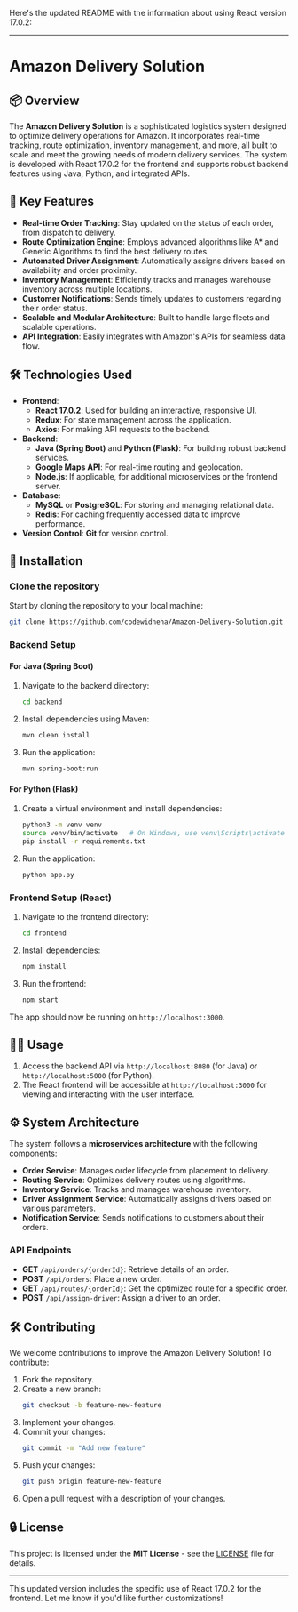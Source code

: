 Here's the updated README with the information about using React version 17.0.2:

---

# Amazon Delivery Solution

## 📦 Overview

The **Amazon Delivery Solution** is a sophisticated logistics system designed to optimize delivery operations for Amazon. It incorporates real-time tracking, route optimization, inventory management, and more, all built to scale and meet the growing needs of modern delivery services. The system is developed with React 17.0.2 for the frontend and supports robust backend features using Java, Python, and integrated APIs.

## 🚀 Key Features

- **Real-time Order Tracking**: Stay updated on the status of each order, from dispatch to delivery.
- **Route Optimization Engine**: Employs advanced algorithms like A* and Genetic Algorithms to find the best delivery routes.
- **Automated Driver Assignment**: Automatically assigns drivers based on availability and order proximity.
- **Inventory Management**: Efficiently tracks and manages warehouse inventory across multiple locations.
- **Customer Notifications**: Sends timely updates to customers regarding their order status.
- **Scalable and Modular Architecture**: Built to handle large fleets and scalable operations.
- **API Integration**: Easily integrates with Amazon's APIs for seamless data flow.

## 🛠️ Technologies Used

- **Frontend**: 
  - **React 17.0.2**: Used for building an interactive, responsive UI.
  - **Redux**: For state management across the application.
  - **Axios**: For making API requests to the backend.
- **Backend**:
  - **Java (Spring Boot)** and **Python (Flask)**: For building robust backend services.
  - **Google Maps API**: For real-time routing and geolocation.
  - **Node.js**: If applicable, for additional microservices or the frontend server.
- **Database**:
  - **MySQL** or **PostgreSQL**: For storing and managing relational data.
  - **Redis**: For caching frequently accessed data to improve performance.
- **Version Control**: **Git** for version control.

## 🔧 Installation

### Clone the repository

Start by cloning the repository to your local machine:

```bash
git clone https://github.com/codewidneha/Amazon-Delivery-Solution.git
```

### Backend Setup

#### For Java (Spring Boot)

1. Navigate to the backend directory:
   ```bash
   cd backend
   ```

2. Install dependencies using Maven:
   ```bash
   mvn clean install
   ```

3. Run the application:
   ```bash
   mvn spring-boot:run
   ```

#### For Python (Flask)

1. Create a virtual environment and install dependencies:
   ```bash
   python3 -m venv venv
   source venv/bin/activate   # On Windows, use venv\Scripts\activate
   pip install -r requirements.txt
   ```

2. Run the application:
   ```bash
   python app.py
   ```

### Frontend Setup (React)

1. Navigate to the frontend directory:
   ```bash
   cd frontend
   ```

2. Install dependencies:
   ```bash
   npm install
   ```

3. Run the frontend:
   ```bash
   npm start
   ```

The app should now be running on `http://localhost:3000`.

## 🧑‍💻 Usage

1. Access the backend API via `http://localhost:8080` (for Java) or `http://localhost:5000` (for Python).
2. The React frontend will be accessible at `http://localhost:3000` for viewing and interacting with the user interface.

## ⚙️ System Architecture

The system follows a **microservices architecture** with the following components:

- **Order Service**: Manages order lifecycle from placement to delivery.
- **Routing Service**: Optimizes delivery routes using algorithms.
- **Inventory Service**: Tracks and manages warehouse inventory.
- **Driver Assignment Service**: Automatically assigns drivers based on various parameters.
- **Notification Service**: Sends notifications to customers about their orders.

### API Endpoints

- **GET** `/api/orders/{orderId}`: Retrieve details of an order.
- **POST** `/api/orders`: Place a new order.
- **GET** `/api/routes/{orderId}`: Get the optimized route for a specific order.
- **POST** `/api/assign-driver`: Assign a driver to an order.

## 🛠️ Contributing

We welcome contributions to improve the Amazon Delivery Solution! To contribute:

1. Fork the repository.
2. Create a new branch:
   ```bash
   git checkout -b feature-new-feature
   ```
3. Implement your changes.
4. Commit your changes:
   ```bash
   git commit -m "Add new feature"
   ```
5. Push your changes:
   ```bash
   git push origin feature-new-feature
   ```
6. Open a pull request with a description of your changes.

## 🔒 License

This project is licensed under the **MIT License** - see the [LICENSE](LICENSE) file for details.

---

This updated version includes the specific use of React 17.0.2 for the frontend. Let me know if you'd like further customizations!
